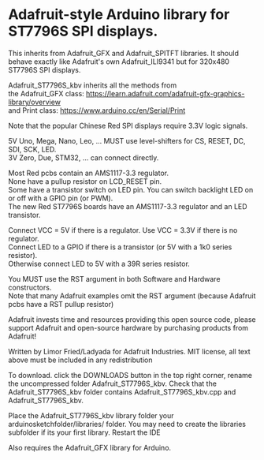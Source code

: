 # Adafruit-style Arduino library for ST7796S SPI displays.

This inherits from Adafruit_GFX and Adafruit_SPITFT libraries.
It should behave exactly like Adafruit's own Adafruit_ILI9341 but for 320x480 ST7796S SPI displays.

Adafruit_ST7796S_kbv inherits all the methods from  
the Adafruit_GFX class: https://learn.adafruit.com/adafruit-gfx-graphics-library/overview  
and Print class: https://www.arduino.cc/en/Serial/Print

Note that the popular Chinese Red SPI displays require 3.3V logic signals.  

5V Uno, Mega, Nano, Leo, ... MUST use level-shifters for CS, RESET, DC, SDI, SCK, LED.  
3V Zero, Due, STM32, ... can connect directly.

Most Red pcbs contain an AMS1117-3.3 regulator.  
None have a pullup resistor on LCD_RESET pin.  
Some have a transistor switch on LED pin.   You can switch backlight LED on or off with a GPIO pin (or PWM).  
The new Red ST7796S boards have an AMS1117-3.3 regulator and an LED transistor.    

Connect VCC = 5V if there is a regulator.  Use VCC = 3.3V if there is no regulator.  
Connect LED to a GPIO if there is a transistor (or 5V with a 1k0 series resistor).  
Otherwise connect LED to 5V with a 39R series resistor.

You MUST use the RST argument in both Software and Hardware constructors.  
Note that many Adafruit examples omit the RST argument (because Adafruit pcbs have a RST pullup resistor)


Adafruit invests time and resources providing this open source code,
please support Adafruit and open-source hardware by purchasing
products from Adafruit!

Written by Limor Fried/Ladyada for Adafruit Industries.
MIT license, all text above must be included in any redistribution

To download. click the DOWNLOADS button in the top right corner, rename the uncompressed folder Adafruit_ST7796S_kbv. Check that the Adafruit_ST7796S_kbv folder contains Adafruit_ST7796S_kbv.cpp and Adafruit_ST7796S_kbv.

Place the Adafruit_ST7796S_kbv library folder your arduinosketchfolder/libraries/ folder. You may need to create the libraries subfolder if its your first library. Restart the IDE

Also requires the Adafruit_GFX library for Arduino.
